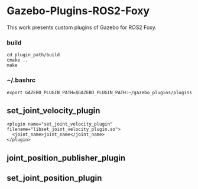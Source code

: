 # Gazebo-Plugins-ROS2-Foxy

This work presents custom plugins of Gazebo for ROS2 Foxy.

### build

```
cd plugin_path/build
cmake ..
make
```
### ~/.bashrc
```
export GAZEBO_PLUGIN_PATH=$GAZEBO_PLUGIN_PATH:~/gazebo_plugins/plugins
```

## set_joint_velocity_plugin
```
<plugin name="set_joint_velocity_plugin" filename="libset_joint_velocity_plugin.so">
  <joint_name>joint_name</joint_name>
</plugin>
```

## joint_position_publisher_plugin

## set_joint_position_plugin
